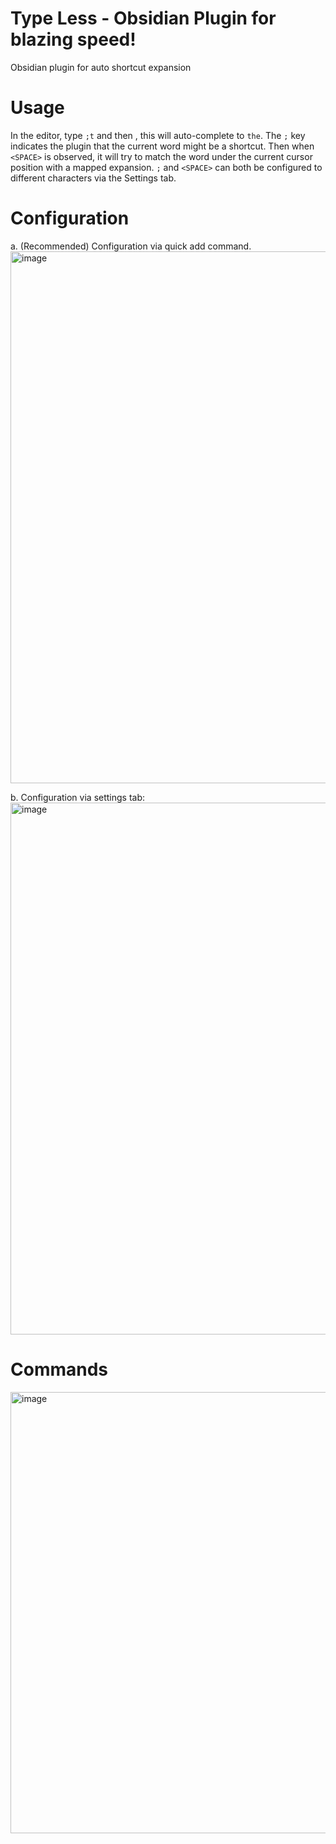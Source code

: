# Type Less - Obsidian Plugin for blazing speed!
Obsidian plugin for auto shortcut expansion

# Usage

In the editor, type `;t` and then <SPACE>, this will auto-complete to `the`. The `;` key indicates the plugin that the current word might be a shortcut. Then when `<SPACE>` is observed, it will try to match the word under the current cursor position with a mapped expansion. `;` and `<SPACE>` can both be configured to different characters via the Settings tab.

# Configuration

a. (Recommended) Configuration via quick add command.
<img width="851" alt="image" src="https://github.com/clearnote01/type-less-plugin/assets/9555129/75c5eb89-fc20-4c60-ad07-b7014b6a79bb">

b. Configuration via settings tab:
<img width="851" alt="image" src="https://github.com/clearnote01/type-less-plugin/assets/9555129/820db90f-2f18-479f-8e12-c0213a4d3cd9">

# Commands

<img width="706" alt="image" src="https://github.com/clearnote01/type-less-plugin/assets/9555129/3b5bc413-529c-46c1-be72-6acf353f0615">



